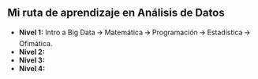 ## Mi ruta de aprendizaje en Análisis de Datos

<ul>
    <li>
        <b>Nivel 1:</b> Intro a Big Data 🡪 Matemática 🡪 Programación 🡪 Estadística 🡪 Ofimática.
    </li>
    <li>
        <b>Nivel 2:</b>
    </li>
    <li>
        <b>Nivel 3:</b>
    </li>
    <li>
        <b>Nivel 4:</b>
    </li>
</ul>
